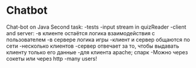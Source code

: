 # Chatbot
Chat-bot on Java
Second task:
-tests
-input stream in quizReader
-client and server:
  -в клиенте остаётся логика взаимодействия с пользователем
  -в сервере логика игры
  -клиент и сервер общаются по сети
  -несколько клиентов
  -сервер отвечает за то, чтобы выдавать клиенту только его данные
-для клиента apache; спарк
-Можно через сокеты или через http
-many users!
